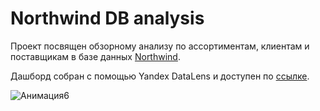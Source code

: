 # Northwind DB analysis
Проект посвящен обзорному анализу по ассортиментам, клиентам и поставщикам в базе данных [Northwind](https://www.yugabyte.com/blog/how-to-the-northwind-postgresql-sample-database-running-on-a-distributed-sql-database/).

Дашборд собран с помощью Yandex DataLens и доступен по [ссылке](https://datalens.yandex.cloud/dhdbfv3fxoh00?state=60df88ea664).

![Анимация6](https://github.com/user-attachments/assets/c6a0c868-8997-4243-b964-4518e2183167)
